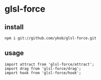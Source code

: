 # glsl-force

## install

```
npm i git://github.com/ykob/glsl-force.git
```

## usage

```
import attract from 'glsl-force/attract';
import drag from 'glsl-force/drag';
import hook from 'glsl-force/hook';
```
